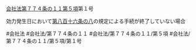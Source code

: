 [会社法第７７４条の１１第５項](会社法＿＿＿＿第７７４条の１１第５項)第１号

効力発生日において[第八百十六条の八](会社法＿＿＿＿第８１６条の８)の規定による手続が終了していない場合


#会社法
#会社法/第７７４条の１１
#会社法/第７７４条の１１/第５項
#会社法/第７７４条の１１/第５項/第１号
